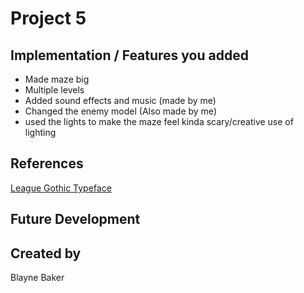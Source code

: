 # Project 5
## Implementation / Features you added
- Made maze big
- Multiple levels
- Added sound effects and music (made by me)
- Changed the enemy model (Also made by me)
- used the lights to make the maze feel kinda scary/creative use of lighting
## References
[League Gothic Typeface](https://www.theleagueofmoveabletype.com/league-gothic)
## Future Development

## Created by
Blayne Baker
